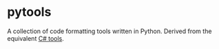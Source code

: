 # pytools

A collection of code formatting tools written in Python.  Derived from the equivalent [C# tools](https://github.com/jlyonsmith/Tools).